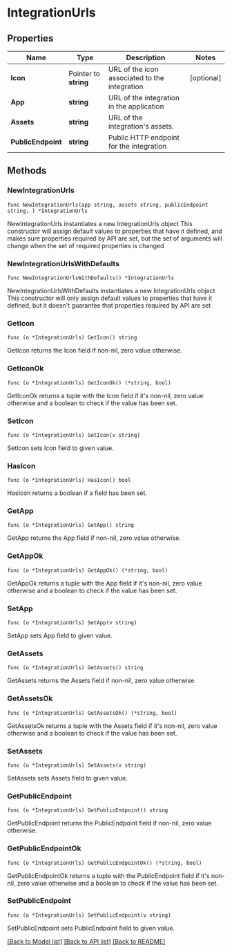 # IntegrationUrls

## Properties

Name | Type | Description | Notes
------------ | ------------- | ------------- | -------------
**Icon** | Pointer to **string** | URL of the icon associated to the integration | [optional] 
**App** | **string** | URL of the integration in the application | 
**Assets** | **string** | URL of the integration&#39;s assets. | 
**PublicEndpoint** | **string** | Public HTTP endpoint for the integration | 

## Methods

### NewIntegrationUrls

`func NewIntegrationUrls(app string, assets string, publicEndpoint string, ) *IntegrationUrls`

NewIntegrationUrls instantiates a new IntegrationUrls object
This constructor will assign default values to properties that have it defined,
and makes sure properties required by API are set, but the set of arguments
will change when the set of required properties is changed

### NewIntegrationUrlsWithDefaults

`func NewIntegrationUrlsWithDefaults() *IntegrationUrls`

NewIntegrationUrlsWithDefaults instantiates a new IntegrationUrls object
This constructor will only assign default values to properties that have it defined,
but it doesn't guarantee that properties required by API are set

### GetIcon

`func (o *IntegrationUrls) GetIcon() string`

GetIcon returns the Icon field if non-nil, zero value otherwise.

### GetIconOk

`func (o *IntegrationUrls) GetIconOk() (*string, bool)`

GetIconOk returns a tuple with the Icon field if it's non-nil, zero value otherwise
and a boolean to check if the value has been set.

### SetIcon

`func (o *IntegrationUrls) SetIcon(v string)`

SetIcon sets Icon field to given value.

### HasIcon

`func (o *IntegrationUrls) HasIcon() bool`

HasIcon returns a boolean if a field has been set.

### GetApp

`func (o *IntegrationUrls) GetApp() string`

GetApp returns the App field if non-nil, zero value otherwise.

### GetAppOk

`func (o *IntegrationUrls) GetAppOk() (*string, bool)`

GetAppOk returns a tuple with the App field if it's non-nil, zero value otherwise
and a boolean to check if the value has been set.

### SetApp

`func (o *IntegrationUrls) SetApp(v string)`

SetApp sets App field to given value.


### GetAssets

`func (o *IntegrationUrls) GetAssets() string`

GetAssets returns the Assets field if non-nil, zero value otherwise.

### GetAssetsOk

`func (o *IntegrationUrls) GetAssetsOk() (*string, bool)`

GetAssetsOk returns a tuple with the Assets field if it's non-nil, zero value otherwise
and a boolean to check if the value has been set.

### SetAssets

`func (o *IntegrationUrls) SetAssets(v string)`

SetAssets sets Assets field to given value.


### GetPublicEndpoint

`func (o *IntegrationUrls) GetPublicEndpoint() string`

GetPublicEndpoint returns the PublicEndpoint field if non-nil, zero value otherwise.

### GetPublicEndpointOk

`func (o *IntegrationUrls) GetPublicEndpointOk() (*string, bool)`

GetPublicEndpointOk returns a tuple with the PublicEndpoint field if it's non-nil, zero value otherwise
and a boolean to check if the value has been set.

### SetPublicEndpoint

`func (o *IntegrationUrls) SetPublicEndpoint(v string)`

SetPublicEndpoint sets PublicEndpoint field to given value.



[[Back to Model list]](../README.md#documentation-for-models) [[Back to API list]](../README.md#documentation-for-api-endpoints) [[Back to README]](../README.md)


